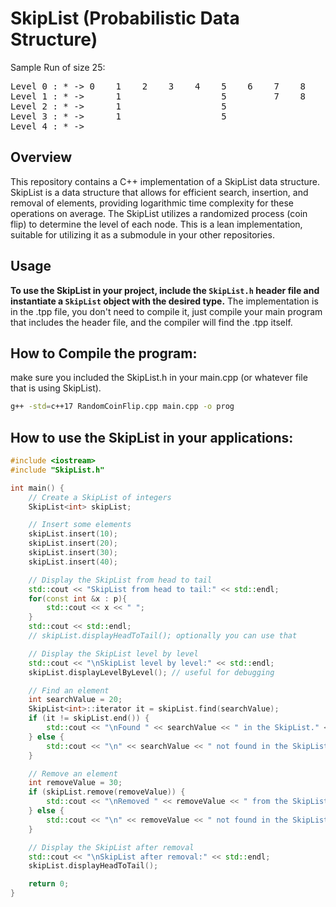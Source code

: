 # SkipList (Probabilistic Data Structure)

Sample Run of size 25:
<pre>
Level 0 : * -> 0    1    2    3    4    5    6    7    8    9    10   11   12   13   14   15   16   17   18   19   20   21   22   23   24   25    -> * 
Level 1 : * ->      1                   5         7    8         10   11                  15        17   18   19   20        22        24   25    -> * 
Level 2 : * ->      1                   5                        10                       15             18                            24   25    -> * 
Level 3 : * ->      1                   5                                                                18                                       -> * 
Level 4 : * ->                                                                                           18                                       -> * 
</pre>
## Overview

This repository contains a C++ implementation of a SkipList data structure. SkipList is a data structure that allows for efficient search, insertion, and removal of elements, providing logarithmic time complexity for these operations on average. The SkipList utilizes a randomized process (coin flip) to determine the level of each node. This is a lean implementation, suitable for utilizing it as a submodule in your other repositories.

## Usage

**To use the SkipList in your project, include the `SkipList.h` header file and instantiate a `SkipList` object with the desired type.**
The implementation is in the .tpp file, you don't need to compile it, just compile your main program that includes the header file, and the compiler will find the .tpp itself.

## How to Compile the program:
make sure you included the SkipList.h in your main.cpp (or whatever file that is using SkipList).
```bash
g++ -std=c++17 RandomCoinFlip.cpp main.cpp -o prog
```
## How to use the SkipList in your applications:
```cpp
#include <iostream>
#include "SkipList.h"

int main() {
    // Create a SkipList of integers
    SkipList<int> skipList;

    // Insert some elements
    skipList.insert(10);
    skipList.insert(20);
    skipList.insert(30);
    skipList.insert(40);

    // Display the SkipList from head to tail
    std::cout << "SkipList from head to tail:" << std::endl;
    for(const int &x : p){
        std::cout << x << " ";
    }
    std::cout << std::endl;
    // skipList.displayHeadToTail(); optionally you can use that

    // Display the SkipList level by level
    std::cout << "\nSkipList level by level:" << std::endl;
    skipList.displayLevelByLevel(); // useful for debugging

    // Find an element
    int searchValue = 20;
    SkipList<int>::iterator it = skipList.find(searchValue);
    if (it != skipList.end()) {
        std::cout << "\nFound " << searchValue << " in the SkipList." << std::endl;
    } else {
        std::cout << "\n" << searchValue << " not found in the SkipList." << std::endl;
    }

    // Remove an element
    int removeValue = 30;
    if (skipList.remove(removeValue)) {
        std::cout << "\nRemoved " << removeValue << " from the SkipList." << std::endl;
    } else {
        std::cout << "\n" << removeValue << " not found in the SkipList." << std::endl;
    }

    // Display the SkipList after removal
    std::cout << "\nSkipList after removal:" << std::endl;
    skipList.displayHeadToTail();

    return 0;
}

```
